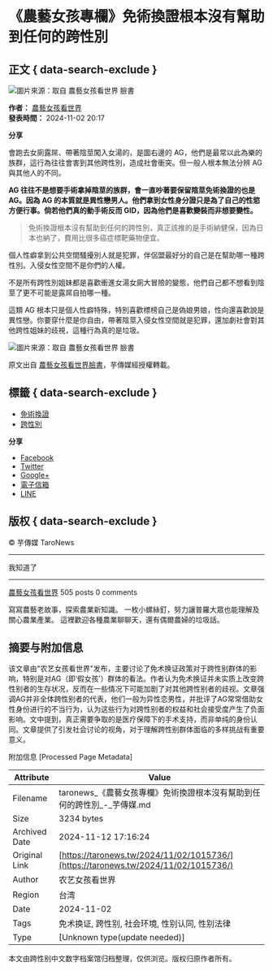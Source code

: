 # 《農藝女孩專欄》免術換證根本沒有幫助到任何的跨性別 

## 正文 { data-search-exclude }


![圖片來源：取自 農藝女孩看世界 臉書](https://www.facebook.com/tr?id=1734814119973093&ev=PageView&noscript=1)

**作者：** [農藝女孩看世界](https://taronews.tw/author/loveagrogirl/ "瀏覽作者文章")  
**發表時間：** 2024-11-02 20:17  

**分享**  

會跑去女廁露屌、帶著陰莖闖入女湯的，是圖右邊的 AG，他們是最常以此為樂的族群，這行為往往會害到其他跨性別，造成社會衝突。但一般人根本無法分辨 AG 與其他人的不同。

**AG 往往不是想要手術拿掉陰莖的族群，會一直吵著要保留陰莖免術換證的也是 AG。因為 AG 的本質就是異性戀男人。他們拿到女性身分證只是為了自己的性慾方便行事。倘若他們真的動手術反而 GID，因為他們是喜歡變裝而非想要變性。**

> 免術換證根本沒有幫助到任何的跨性別，真正該推的是手術納健保，因為日本也納了，費用比很多癌症標靶藥物便宜。

個人性癖拿到公共空間騷擾別人就是犯罪，伴侶盟最好分的自己是在幫助哪一種跨性別。入侵女性空間不是你們的人權。

不是所有跨性別姐妹都是喜歡衝進女湯女廁大冒險的變態，他們自己都不想看到陰莖了更不可能是露屌自拍哪一種。

這類 AG 根本只是個人性癖特殊，特別喜歡標榜自己是偽娘男娘，性向還喜歡說是異性戀。你要穿什麼是你自由，帶著陰莖入侵女性空間就是犯罪，還加劇社會對其他跨性姐妹的歧視，這種行為真的是垃圾。

![圖片來源：取自 農藝女孩看世界 臉書](https://www.facebook.com/tr?id=1734814119973093&ev=PageView&noscript=1)

原文出自 [農藝女孩看世界臉書](https://www.facebook.com/loveagrogirl/posts/pfbid0hfJLxbrp6Tvp9rVRUG6efHWh9qPGXuqxSFw9A4Pumfxz7PKJEhZBwTBuxryuFMGGl)，芋傳媒經授權轉載。

## 標籤 { data-search-exclude }
- [免術換證](https://taronews.tw/tag/%e5%85%8d%e8%a1%93%e6%8f%9b%e8%ad%89/)
- [跨性別](https://taronews.tw/tag/%e8%b7%a8%e6%80%a7%e5%88%a5/)

**分享**
- [Facebook](https://www.facebook.com/sharer.php?u=https%3A%2F%2Ftaronews.tw%2F2024%2F11%2F02%2F1015736%2F)
- [Twitter](https://twitter.com/share?text=《農藝女孩專欄》免術換證根本沒有幫助到任何的跨性別&url=https%3A%2F%2Ftaronews.tw%2F2024%2F11%2F02%2F1015736%2F)
- [Google+](https://plus.google.com/share?url=https%3A%2F%2Ftaronews.tw%2F2024%2F11%2F02%2F1015736%2F)
- [電子信箱](mailto:?subject=《農藝女孩專欄》免術換證根本沒有幫助到任何的跨性別&body=https%3A%2F%2Ftaronews.tw%2F2024%2F11%2F02%2F1015736%2F)
- [LINE](https://line.me/R/msg/text/?《農藝女孩專欄》免術換證根本沒有幫助到任何的跨性別%0D%0Ahttps%3A%2F%2Ftaronews.tw%2F2024%2F11%2F02%2F1015736%2F)

## 版权 { data-search-exclude }
© 芋傳媒 TaroNews  

---

我知道了

---

[農藝女孩看世界](https://taronews.tw/author/loveagrogirl/) 505 posts 0 comments

寫寫農藝老故事，探索農業新知識。 一枚小螺絲釘，努力讓普羅大眾也能理解及關心農業產業。 這裡歡迎各種農業聊聊天，還有偶爾農婦的垃圾話。

## 摘要与附加信息

<!-- tcd_abstract -->
该文章由"农艺女孩看世界"发布，主要讨论了免术换证政策对于跨性别群体的影响，特别是对AG（即‘假女孩’）群体的看法。作者认为免术换证并未实质上改变跨性别者的生存状况，反而在一些情况下可能加剧了对其他跨性别者的歧视。文章强调AG并非全体跨性别者的代表，他们一般为异性恋男性，并批评了AG常常借助女性身份进行的不当行为，认为这些行为对跨性别者的权益和社会接受度产生了负面影响。文中提到，真正需要争取的是医疗保障下的手术支持，而非单纯的身份认同。文章提供了引发社会讨论的视角，对于理解跨性别群体面临的多样挑战有重要意义。
<!-- tcd_abstract_end -->

附加信息 [Processed Page Metadata]

| Attribute       | Value                                  |
|-----------------|----------------------------------------|
| Filename        | taronews_《農藝女孩專欄》免術換證根本沒有幫助到任何的跨性別_-_芋傳媒.md                             |
| Size            | 3234 bytes                           |
| Archived Date   | 2024-11-12 17:16:24                             |
| Original Link   | [https://taronews.tw/2024/11/02/1015736/](https://taronews.tw/2024/11/02/1015736/)                       |
| Author          | 农艺女孩看世界                               |
| Region          | 台湾                               |
| Date            | 2024-11-02                                 |
| Tags            | 免术换证, 跨性别, 社会环境, 性别认同, 性别法律                                 |
| Type            | [Unknown type(update needed)]                                 |
<!-- tcd_table_end -->

本文由跨性别中文数字档案馆归档整理，仅供浏览。版权归原作者所有。
